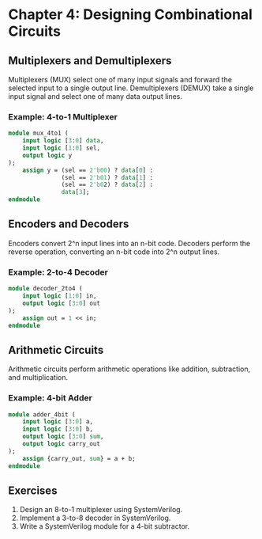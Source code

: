 # Chapter 4: Designing Combinational Circuits

## Multiplexers and Demultiplexers
Multiplexers (MUX) select one of many input signals and forward the selected input to a single output line. Demultiplexers (DEMUX) take a single input signal and select one of many data output lines.

### Example: 4-to-1 Multiplexer
```systemverilog
module mux_4to1 (
    input logic [3:0] data,
    input logic [1:0] sel,
    output logic y
);
    assign y = (sel == 2'b00) ? data[0] :
               (sel == 2'b01) ? data[1] :
               (sel == 2'b02) ? data[2] :
               data[3];
endmodule
```

## Encoders and Decoders
Encoders convert 2^n input lines into an n-bit code. Decoders perform the reverse operation, converting an n-bit code into 2^n output lines.

### Example: 2-to-4 Decoder
```systemverilog
module decoder_2to4 (
    input logic [1:0] in,
    output logic [3:0] out
);
    assign out = 1 << in;
endmodule
```

## Arithmetic Circuits
Arithmetic circuits perform arithmetic operations like addition, subtraction, and multiplication.

### Example: 4-bit Adder
```systemverilog
module adder_4bit (
    input logic [3:0] a,
    input logic [3:0] b,
    output logic [3:0] sum,
    output logic carry_out
);
    assign {carry_out, sum} = a + b;
endmodule
```

## Exercises

1. Design an 8-to-1 multiplexer using SystemVerilog.
2. Implement a 3-to-8 decoder in SystemVerilog.
3. Write a SystemVerilog module for a 4-bit subtractor.
